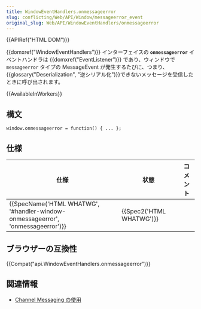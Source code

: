 ```yaml
---
title: WindowEventHandlers.onmessageerror
slug: conflicting/Web/API/Window/messageerror_event
original_slug: Web/API/WindowEventHandlers/onmessageerror
---
```

{{APIRef("HTML DOM")}}

{{domxref("WindowEventHandlers")}} インターフェイスの **`onmessageerror`** イベントハンドラは {{domxref("EventListener")}} であり、ウィンドウで `messageerror` タイプの MessageEvent が発生するたびに、つまり、{{glossary("Deserialization", "逆シリアル化")}}できないメッセージを受信したときに呼び出されます。

{{AvailableInWorkers}}

## 構文

```
window.onmessageerror = function() { ... };
```

## 仕様

| 仕様                                                                                                     | 状態                             | コメント |
| -------------------------------------------------------------------------------------------------------- | -------------------------------- | -------- |
| {{SpecName('HTML WHATWG', '#handler-window-onmessageerror', 'onmessageerror')}} | {{Spec2('HTML WHATWG')}} |          |

## ブラウザーの互換性

{{Compat("api.WindowEventHandlers.onmessageerror")}}

## 関連情報

- [Channel Messaging の使用](/ja/docs/Web/API/Channel_Messaging_API/Using_channel_messaging)
